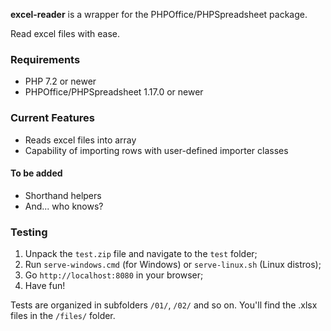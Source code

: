 **excel-reader** is a wrapper for the PHPOffice/PHPSpreadsheet package.

Read excel files with ease.

### Requirements
*  PHP 7.2 or newer
*  PHPOffice/PHPSpreadsheet 1.17.0 or newer

### Current Features
*  Reads excel files into array
*  Capability of importing rows with user-defined importer classes

#### To be added
*  Shorthand helpers
*  And... who knows?

### Testing
1. Unpack the `test.zip` file and navigate to the `test` folder;
2. Run `serve-windows.cmd` (for Windows) or `serve-linux.sh` (Linux distros);
3. Go `http://localhost:8080` in your browser;
4. Have fun!

Tests are organized in subfolders `/01/`, `/02/` and so on.
You'll find the .xlsx files in the `/files/` folder.

